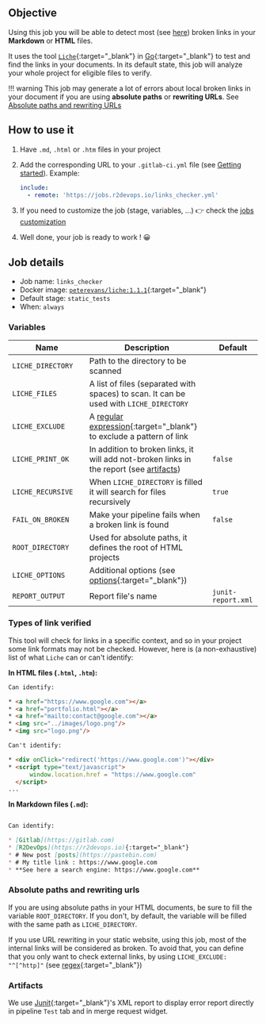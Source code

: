 ## Objective

Using this job you will be able to detect most (see [here](#types-of-link-verified)) broken links in your **Markdown** or **HTML** files.

It uses the tool [`Liche`](https://github.com/raviqqe/liche){:target="_blank"} in [Go](https://golang.org/){:target="_blank"}
to test and find the links in your documents.
In its default state, this job will analyze your whole project for eligible files to verify.

!!! warning
    This job may generate a lot of errors about local broken links in your document if you are using **absolute paths** or **rewriting URLs**.
    See [Absolute paths and rewriting URLs](#absolute-paths-and-rewriting-urls)

## How to use it

1. Have `.md`, `.html` or `.htm` files in your project
2. Add the corresponding URL to your `.gitlab-ci.yml` file (see [Getting started](/use-the-hub)). Example:

    ```yaml
    include:
      - remote: 'https://jobs.r2devops.io/links_checker.yml'
    ```

3. If you need to customize the job (stage, variables, ...) 👉 check the [jobs
   customization](/use-the-hub/#jobs-customization)
4. Well done, your job is ready to work ! 😀

## Job details

* Job name: `links_checker`
* Docker image:
[`peterevans/liche:1.1.1`](https://hub.docker.com/r/peterevans/liche){:target="_blank"}
* Default stage: `static_tests`
* When: `always`

### Variables

| Name | Description | Default |
| ---- | ----------- | ------- |
| `LICHE_DIRECTORY` <img width=450/> | Path to the directory to be scanned | ` ` |
| `LICHE_FILES` | A list of files (separated with spaces) to scan. It can be used with `LICHE_DIRECTORY` | ` ` |
| `LICHE_EXCLUDE` | A [regular expression](https://en.wikipedia.org/wiki/Regular_expression){:target="_blank"} to exclude a pattern of link | ` ` |
| `LICHE_PRINT_OK` | In addition to broken links, it will add not-broken links in the report (see [artifacts](#artifacts)) | `false` |
| `LICHE_RECURSIVE` | When `LICHE_DIRECTORY` is filled it will search for files recursively  | `true` |
| `FAIL_ON_BROKEN` | Make your pipeline fails when a broken link is found | `false` |
| `ROOT_DIRECTORY` | Used for absolute paths, it defines the root of HTML projects | ` ` |
| `LICHE_OPTIONS` | Additional options (see [options](https://github.com/raviqqe/liche){:target="_blank"}) | ` ` |
| `REPORT_OUTPUT` | Report file's name | `junit-report.xml` |

### Types of link verified

This tool will check for links in a specific context, and so in your project some link formats may not be checked. However,
here is (a non-exhaustive) list of what `Liche` can or can't identify:

**In HTML files (`.html`, `.htm`):**
```HTML
Can identify:

* <a href="https://www.google.com"></a>
* <a href="portfolio.html"></a>
* <a href="mailto:contact@google.com"></a>
* <img src="../images/logo.png"/>
* <img src="logo.png"/>

Can't identify:

* <div onClick="redirect('https://www.google.com')"></div>
* <script type="text/javascript">
      window.location.href = "https://www.google.com"
  </script>
...
```

**In Markdown files (`.md`):**
```md

Can identify:

* [Gitlab](https://gitlab.com)
* [R2DevOps](https://r2devops.io){:target="_blank"}
* # New post [posts](https://pastebin.com)
* # My title link : https://www.google.com
* **See here a search engine: https://www.google.com**
```

### Absolute paths and rewriting urls

If you are using absolute paths in your HTML documents, be sure to fill the variable `ROOT_DIRECTORY`. If you don't, by default, the variable will be filled with the same path as `LICHE_DIRECTORY`.

If you use URL rewriting in your static website, using this job, most of the internal links will be considered as broken. To avoid that, you can define that you
only want to check external links, by using `LICHE_EXCLUDE: "^[^http]"` (see [regex](https://en.wikipedia.org/wiki/Regular_expression){:target="_blank"})

### Artifacts

We use [Junit](https://junit.org/junit5/){:target="_blank"}'s XML report to display error report
directly in pipeline `Test` tab and in merge request widget.
